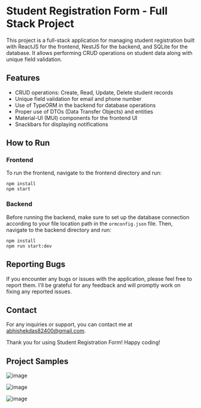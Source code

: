 # Student Registration Form - Full Stack Project

This project is a full-stack application for managing student registration built with ReactJS for the frontend, NestJS for the backend, and SQLite for the database. It allows performing CRUD operations on student data along with unique field validation.

## Features

- CRUD operations: Create, Read, Update, Delete student records
- Unique field validation for email and phone number
- Use of TypeORM in the backend for database operations
- Proper use of DTOs (Data Transfer Objects) and entities
- Material-UI (MUI) components for the frontend UI
- Snackbars for displaying notifications

## How to Run

### Frontend

To run the frontend, navigate to the frontend directory and run:

```
npm install
npm start
```

### Backend

Before running the backend, make sure to set up the database connection according to your file location path in the `ormconfig.json` file. Then, navigate to the backend directory and run:

```
npm install
npm run start:dev
```

## Reporting Bugs

If you encounter any bugs or issues with the application, please feel free to report them. I'll be grateful for any feedback and will promptly work on fixing any reported issues.

## Contact

For any inquiries or support, you can contact me at abhishekdas82400@gmail.com.

Thank you for using Student Registration Form! Happy coding!

## Project Samples

![image](https://github.com/Abhizec123/StudentRegnForm/assets/79994725/33de3bb7-2d65-4f6f-ba14-d652fbce4681)

![image](https://github.com/Abhizec123/StudentRegnForm/assets/79994725/7d235979-c310-4793-91dd-3339ecd6b84b)

![image](https://github.com/Abhizec123/StudentRegnForm/assets/79994725/dbf392cc-5243-460d-b54b-0faf270457e6)


